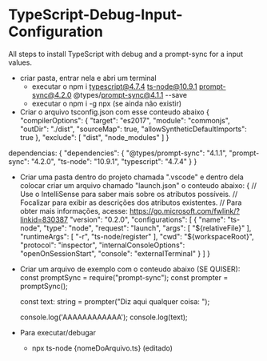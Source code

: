 # TypeScript-Debug-Input-Configuration
All steps to install TypeScript with debug and a prompt-sync for a input values.

- criar pasta, entrar nela e abri um terminal
    - executar o npm i typescript@4.7.4 ts-node@10.9.1 prompt-sync@4.2.0 @types/prompt-sync@4.1.1 --save
    - executar o npm i -g npx (se ainda não existir)
- Criar o arquivo tsconfig.json    com esse conteudo abaixo
{
  "compilerOptions": {
        "target": "es2017",
        "module": "commonjs",
        "outDir": "./dist",
        "sourceMap": true,
        "allowSyntheticDefaultImports": true
    },
    "exclude": [
        "dist",
        "node_modules"
    ]
}

dependencias:
{
  "dependencies": {
    "@types/prompt-sync": "4.1.1",
    "prompt-sync": "4.2.0",
    "ts-node": "10.9.1",
    "typescript": "4.7.4"
  }
}

- Criar uma pasta dentro do projeto chamada ".vscode" e dentro dela colocar criar um arquivo chamado "launch.json" o conteudo abaixo:
{
    // Use o IntelliSense para saber mais sobre os atributos possíveis.
    // Focalizar para exibir as descrições dos atributos existentes.
    // Para obter mais informações, acesse: https://go.microsoft.com/fwlink/?linkid=830387
    "version": "0.2.0",
    "configurations": [
        {
            "name": "ts-node",
            "type": "node",
            "request": "launch",
            "args": [
                "${relativeFile}"
            ],
            "runtimeArgs": [
                "-r",
                "ts-node/register"
            ],
            "cwd": "${workspaceRoot}",
            "protocol": "inspector",
            "internalConsoleOptions": "openOnSessionStart",
            "console": "externalTerminal"
        }
    ]
}

- Criar um arquivo de exemplo com o conteudo abaixo (SE QUISER):
    const promptSync = require("prompt-sync");
    const prompter = promptSync();

    const text: string = prompter("Diz aqui qualquer coisa: ");

    console.log('AAAAAAAAAAAA');
    console.log(text);

- Para executar/debugar 
    - npx ts-node {nomeDoArquivo.ts} (editado)
